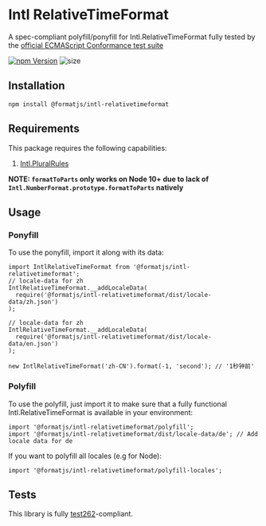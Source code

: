 # Intl RelativeTimeFormat

A spec-compliant polyfill/ponyfill for Intl.RelativeTimeFormat fully tested by the [official ECMAScript Conformance test suite](https://github.com/tc39/test262)

[![npm Version][npm-badge]][npm]
![size](https://badgen.net/bundlephobia/minzip/@formatjs/intl-relativetimeformat)

## Installation

```
npm install @formatjs/intl-relativetimeformat
```

## Requirements

This package requires the following capabilities:

1. [Intl.PluralRules](https://developer.mozilla.org/en-US/docs/Web/JavaScript/Reference/Global_Objects/PluralRules)

**NOTE: `formatToParts` only works on Node 10+ due to lack of `Intl.NumberFormat.prototype.formatToParts` natively**

## Usage

### Ponyfill

To use the ponyfill, import it along with its data:

```tsx
import IntlRelativeTimeFormat from '@formatjs/intl-relativetimeformat';
// locale-data for zh
IntlRelativeTimeFormat.__addLocaleData(
  require('@formatjs/intl-relativetimeformat/dist/locale-data/zh.json')
);

// locale-data for zh
IntlRelativeTimeFormat.__addLocaleData(
  require('@formatjs/intl-relativetimeformat/dist/locale-data/en.json')
);

new IntlRelativeTimeFormat('zh-CN').format(-1, 'second'); // '1秒钟前'
```

### Polyfill

To use the polyfill, just import it to make sure that a fully functional Intl.RelativeTimeFormat is available in your environment:

```tsx
import '@formatjs/intl-relativetimeformat/polyfill';
import '@formatjs/intl-relativetimeformat/dist/locale-data/de'; // Add locale data for de
```

If you want to polyfill all locales (e.g for Node):

```tsx
import '@formatjs/intl-relativetimeformat/polyfill-locales';
```

## Tests

This library is fully [test262](https://github.com/tc39/test262/tree/master/test/intl402/RelativeTimeFormat)-compliant.

[npm]: https://www.npmjs.org/package/@formatjs/intl-relativetimeformat
[npm-badge]: https://img.shields.io/npm/v/@formatjs/intl-relativetimeformat.svg?style=flat-square
